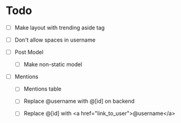 # Todo

* [ ] Make layout with trending aside tag

* [ ] Don't allow spaces in username

* [ ] Post Model
    * [ ] Make non-static model

* [ ] Mentions
    * [ ] Mentions table
    * [ ] Replace @username with  @[id] on backend
    * [ ] Replace @[id] with <a href="link_to_user"\>@username</a\>
    
